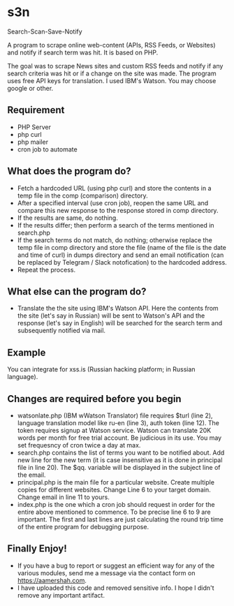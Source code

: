 # s3n
Search-Scan-Save-Notify

A program to scrape online web-content (APIs, RSS Feeds, or Websites) and notify if search term was hit. It is based on PHP.

The goal was to scrape News sites and custom RSS feeds and notify if any search criteria was hit or if a change on the site was made.
The program uses free API keys for translation. I used IBM's Watson. You may choose google or other.

## Requirement
* PHP Server
* php curl
* php mailer
* cron job to automate

## What does the program do?
* Fetch a hardcoded URL (using php curl) and store the contents in a temp file in the comp (comparison) directory.
* After a specified interval (use cron job), reopen the same URL and compare this new response to the response stored in comp directory.
* If the results are same, do nothing.
* If the results differ; then perform a search of the terms mentioned in search.php
* If the search terms do not match, do nothing; otherwise replace the temp file in comp directory and store the file (name of the file is the date and time of curl) in dumps directory and send an email notification (can be replaced by Telegram / Slack notofication) to the hardcoded address.
* Repeat the process.

## What else can the program do?
* Translate the the site using IBM's Watson API.
Here the contents from the site (let's say in Russian) will be sent to Watson's API and the response (let's say in English) will be searched for the search term and subsequently notified via mail.

## Example
You can integrate for xss.is (Russian hacking platform; in Russian language).

## Changes are required before you begin
* watsonlate.php (IBM wWatson Translator) file requires $turl (line 2), language translation model like ru-en (line 3), auth token (line 12). The token requires signup at Watson service. Watson can translate 20K words per month for free trial account. Be judicious in its use. You may set frequesncy of cron twice a day at max. 
* search.php contains the list of terms you want to be notified about. Add new line for the new term (it is case insensitive as it is done in principal file in line 20). The $qq. variable will be displayed in the subject line of the email.
* principal.php is the main file for a particular website. Create multiple copies for different websites. Change Line 6 to your target domain. Change email in line 11 to yours.
* index.php is the one which a cron job should request in order for the entire above mentioned to commence. To be precise line 6 to 9 are important. The first and last lines are just calculating the round trip time of the entire program for debugging purpose.

## Finally Enjoy!
* If you have a bug to report or suggest an efficient way for any of the various modules, send me a message via the contact form on https://aamershah.com.
* I have uploaded this code and removed sensitive info. I hope I didn't remove any important artifact.
